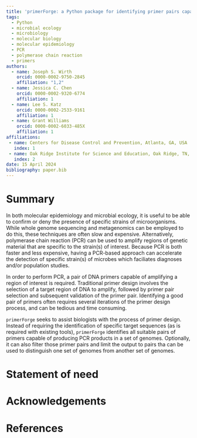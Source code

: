 ```yaml
---
title: 'primerForge: a Python package for identifying primer pairs capable of distinguishing groups of genomes from each other'
tags:
  - Python
  - microbial ecology
  - microbiology
  - molecular biology
  - molecular epidemiology
  - PCR
  - polymerase chain reaction
  - primers
authors:
  - name: Joseph S. Wirth
    orcid: 0000-0002-9750-2845
    affiliation: "1,2"
  - name: Jessica C. Chen
    orcid: 0000-0002-9320-6774
    affiliation: 1
  - name: Lee S. Katz
    orcid: 0000-0002-2533-9161
    affiliation: 1
  - name: Grant Williams
    orcid: 0000-0002-6033-485X
    affiliation: 1
affiliations:
 - name: Centers for Disease Control and Prevention, Atlanta, GA, USA
   index: 1
 - name: Oak Ridge Institute for Science and Education, Oak Ridge, TN, USA
   index: 2
date: 15 April 2024
bibliography: paper.bib
---
```

# Summary
In both molecular epidemiology and microbial ecology, it is useful to be able to confirm
or deny the presence of specific strains of microorganisms. While whole genome sequencing
and metagenomics can be employed to do this, these techniques are often slow and expensive.
Alternatively, polymerase chain reaction (PCR) can be used to amplify regions of genetic
material that are specific to the strain(s) of  interest. Because PCR is both faster and
less expensive, having a PCR-based approach can accelerate the detection of specific strain(s)
of microbes which faciliates diagnoses and/or population studies.

In order to perform PCR, a pair of DNA primers capable of amplifying a region of interest is
required. Traditional primer design involves the selection of a target region of DNA to amplify, 
followed by primer pair selection and subsequent validation of the primer pair. Identifying a
good pair of primers often requires several iterations of the primer design process, and can be
tedious and time consuming.

`primerForge` seeks to assist biologists with the process of primer design. Instead of requiring
the identification of specific target sequences (as is required with existing tools), `primerForge`
identifies all suitable pairs of primers capable of producing PCR products in a set of genomes.
Optionally, it can also filter those primer pairs and limit the output to pairs tha can be used
to distinguish one set of genomes from another set of genomes.

# Statement of need
# Acknowledgements
# References
